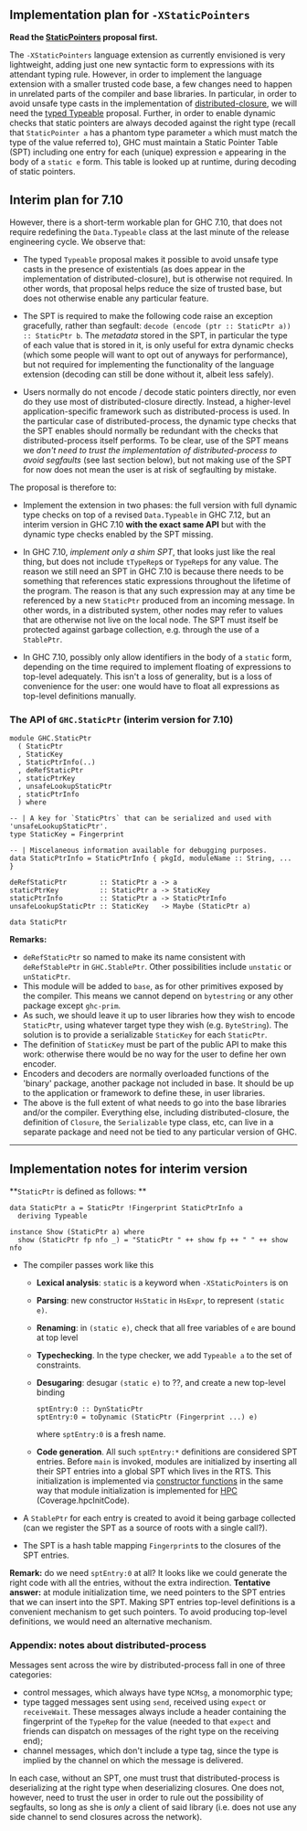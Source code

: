 ## Implementation plan for `-XStaticPointers`

**Read the [StaticPointers](static-pointers) proposal first.**


The `-XStaticPointers` language extension as currently envisioned is very lightweight, adding just one new syntactic form to expressions with its attendant typing rule. However, in order to implement the language extension with a smaller trusted code base, a few changes need to happen in unrelated parts of the compiler and base libraries. In particular, in order to avoid unsafe type casts in the implementation of [distributed-closure](distributed-closures), we will need the [typed Typeable](typeable) proposal. Further, in order to enable dynamic checks that static pointers are always decoded against the right type (recall that `StaticPointer a` has a phantom type parameter `a` which must match the type of the value referred to), GHC must maintain a Static Pointer Table (SPT) including one entry for each (unique) expression `e` appearing in the body of a `static e` form. This table is looked up at runtime, during decoding of static pointers.

## Interim plan for 7.10


However, there is a short-term workable plan for GHC 7.10, that does not require redefining the `Data.Typeable` class at the last minute of the release engineering cycle. We observe that:

- The typed `Typeable` proposal makes it possible to avoid unsafe type casts in the presence of existentials (as does appear in the implementation of distributed-closure), but is otherwise not required. In other words, that proposal helps reduce the size of trusted base, but does not otherwise enable any particular feature.

- The SPT is required to make the following code raise an exception gracefully, rather than segfault: `decode (encode (ptr :: StaticPtr a)) :: StaticPtr b`. The *metadata* stored in the SPT, in particular the type of each value that is stored in it, is only useful for extra dynamic checks (which some people will want to opt out of anyways for performance), but not required for implementing the functionality of the language extension (decoding can still be done without it, albeit less safely).

- Users normally do not encode / decode static pointers directly, nor even do they use most of distributed-closure directly. Instead, a higher-level application-specific framework such as distributed-process is used. In the particular case of distributed-process, the dynamic type checks that the SPT enables should normally be redundant with the checks that distributed-process itself performs. To be clear, use of the SPT means we *don't need to trust the implementation of distributed-process to avoid segfaults* (see last section below), but not making use of the SPT for now does not mean the user is at risk of segfaulting by mistake.


The proposal is therefore to:

- Implement the extension in two phases: the full version with full dynamic type checks on top of a revised `Data.Typeable` in GHC 7.12, but an interim version in GHC 7.10 **with the exact same API** but with the dynamic type checks enabled by the SPT missing.

- In GHC 7.10, *implement only a shim SPT*, that looks just like the real thing, but does not include `tTypeRep`s or `TypeRep`s for any value. The reason we still need an SPT in GHC 7.10 is because there needs to be something that references static expressions throughout the lifetime of the program. The reason is that any such expression may at any time be referenced by a new `StaticPtr` produced from an incoming message. In other words, in a distributed system, other nodes may refer to values that are otherwise not live on the local node. The SPT must itself be protected against garbage collection, e.g. through the use of a `StablePtr`.

- In GHC 7.10, possibly only allow identifiers in the body of a `static` form, depending on the time required to implement floating of expressions to top-level adequately. This isn't a loss of generality, but is a loss of convenience for the user: one would have to float all expressions as top-level definitions manually.

### The API of `GHC.StaticPtr` (interim version for 7.10)

```wiki
module GHC.StaticPtr
  ( StaticPtr
  , StaticKey
  , StaticPtrInfo(..)
  , deRefStaticPtr
  , staticPtrKey
  , unsafeLookupStaticPtr
  , staticPtrInfo
  ) where

-- | A key for `StaticPtrs` that can be serialized and used with 'unsafeLookupStaticPtr'.
type StaticKey = Fingerprint

-- | Miscelaneous information available for debugging purposes.
data StaticPtrInfo = StaticPtrInfo { pkgId, moduleName :: String, ... }

deRefStaticPtr        :: StaticPtr a -> a
staticPtrKey          :: StaticPtr a -> StaticKey
staticPtrInfo         :: StaticPtr a -> StaticPtrInfo
unsafeLookupStaticPtr :: StaticKey   -> Maybe (StaticPtr a)

data StaticPtr
```

**Remarks:**

- `deRefStaticPtr` so named to make its name consistent with `deRefStablePtr` in `GHC.StablePtr`. Other possibilities include `unstatic` or `unStaticPtr`.
- This module will be added to `base`, as for other primitives exposed by the compiler. This means we cannot depend on `bytestring` or any other package except `ghc-prim`.
- As such, we should leave it up to user libraries how they wish to encode `StaticPtr`, using whatever target type they wish (e.g. `ByteString`). The solution is to provide a serializable `StaticKey` for each `StaticPtr`.
- The definition of `StaticKey` must be part of the public API to make this work: otherwise there would be no way for the user to define her own encoder.
- Encoders and decoders are normally overloaded functions of the 'binary' package, another package not included in base. It should be up to the application or framework to define these, in user libraries.
- The above is the full extent of what needs to go into the base libraries and/or the compiler. Everything else, including distributed-closure, the definition of `Closure`, the `Serializable` type class, etc, can live in a separate package and need not be tied to any particular version of GHC.

---

## Implementation notes for interim version

**`StaticPtr` is defined as follows:
**

```wiki
data StaticPtr a = StaticPtr !Fingerprint StaticPtrInfo a
  deriving Typeable

instance Show (StaticPtr a) where
  show (StaticPtr fp nfo _) = "StaticPtr " ++ show fp ++ " " ++ show nfo
```

- The compiler passes work like this

  - **Lexical analysis**: `static` is a keyword when `-XStaticPointers` is on
  - **Parsing**: new constructor `HsStatic` in `HsExpr`, to represent `(static e)`.
  - **Renaming**: in `(static e)`, check that all free variables of `e` are bound at top level
  - **Typechecking**. In the type checker, we add `Typeable a` to the set of constraints.
  - **Desugaring**: desugar `(static e)` to ??, and create a new top-level binding

    ```wiki
    sptEntry:0 :: DynStaticPtr
    sptEntry:0 = toDynamic (StaticPtr (Fingerprint ...) e)
    ```

    where `sptEntry:0` is a fresh name.
  - **Code generation**.  All such `sptEntry:*` definitions are considered SPT entries. Before `main` is invoked, modules are  initialized by inserting all their SPT entries into a global SPT which lives in the RTS. This initialization is implemented via [ constructor functions](https://gcc.gnu.org/onlinedocs/gcc/Function-Attributes.html) in the same way that module initialization is implemented for [ HPC](https://ghc.haskell.org/trac/ghc/wiki/Commentary/Hpc) (Coverage.hpcInitCode).

- A `StablePtr` for each entry is created to avoid it being garbage collected (can we register the SPT as a source of roots with a single call?).
- The SPT is a hash table mapping `Fingerprint`s to the closures of the SPT entries.

**Remark:** do we need `sptEntry:0` at all? It looks like we could generate the right code with all the entries, without the extra indirection.
**Tentative answer:** at module initialization time, we need pointers to the SPT entries that we can insert into the SPT. Making SPT entries top-level definitions is a convenient mechanism to get such pointers. To avoid producing top-level definitions, we would need an alternative mechanism.

### Appendix: notes about distributed-process


Messages sent across the wire by distributed-process fall in one of three categories:

- control messages, which always have type `NCMsg`, a monomorphic type;
- type tagged messages sent using `send`, received using `expect` or `receiveWait`. These messages always include a header containing the fingerprint of the `TypeRep` for the value (needed to that `expect` and friends can dispatch on messages of the right type on the receiving end);
- channel messages, which don't include a type tag, since the type is implied by the channel on which the message is delivered.


In each case, without an SPT, one must trust that distributed-process is deserializing at the right type when deserializing closures. One does not, however, need to trust the user in order to rule out the possibility of segfaults, so long as she is *only* a client of said library (i.e. does not use any side channel to send closures across the network).
